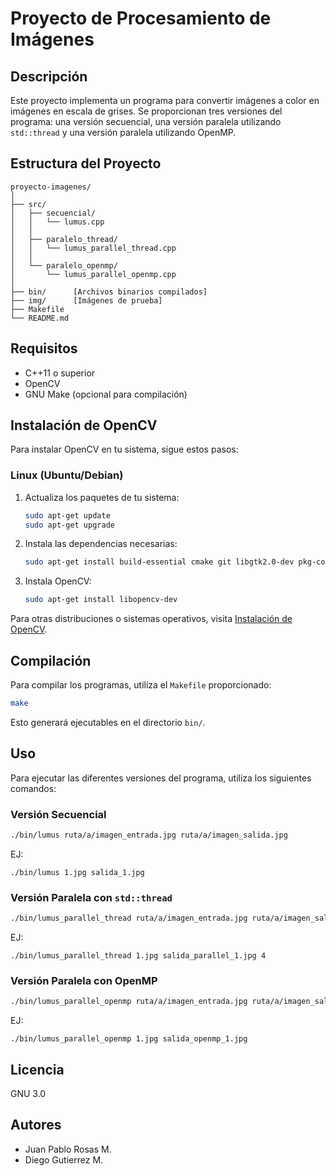 # Proyecto de Procesamiento de Imágenes

## Descripción
Este proyecto implementa un programa para convertir imágenes a color en imágenes en escala de grises. Se proporcionan tres versiones del programa: una versión secuencial, una versión paralela utilizando `std::thread` y una versión paralela utilizando OpenMP.

## Estructura del Proyecto
```
proyecto-imagenes/
│
├── src/
│   ├── secuencial/
│   │   └── lumus.cpp
│   │
│   ├── paralelo_thread/
│   │   └── lumus_parallel_thread.cpp
│   │
│   └── paralelo_openmp/
│       └── lumus_parallel_openmp.cpp
│
├── bin/      [Archivos binarios compilados]
├── img/      [Imágenes de prueba]
├── Makefile
└── README.md
```

## Requisitos
- C++11 o superior
- OpenCV
- GNU Make (opcional para compilación)

## Instalación de OpenCV
Para instalar OpenCV en tu sistema, sigue estos pasos:

### Linux (Ubuntu/Debian)
1. Actualiza los paquetes de tu sistema:
   ```bash
   sudo apt-get update
   sudo apt-get upgrade
   ```
2. Instala las dependencias necesarias:
   ```bash
   sudo apt-get install build-essential cmake git libgtk2.0-dev pkg-config libavcodec-dev libavformat-dev libswscale-dev
   ```
3. Instala OpenCV:
   ```bash
   sudo apt-get install libopencv-dev
   ```

Para otras distribuciones o sistemas operativos, visita [Instalación de OpenCV](https://opencv.org/releases/).

## Compilación
Para compilar los programas, utiliza el `Makefile` proporcionado:
```bash
make
```

Esto generará ejecutables en el directorio `bin/`.

## Uso
Para ejecutar las diferentes versiones del programa, utiliza los siguientes comandos:

### Versión Secuencial
```bash
./bin/lumus ruta/a/imagen_entrada.jpg ruta/a/imagen_salida.jpg
```
EJ:
```
./bin/lumus 1.jpg salida_1.jpg
```

### Versión Paralela con `std::thread`
```bash
./bin/lumus_parallel_thread ruta/a/imagen_entrada.jpg ruta/a/imagen_salida.jpg num_hilos
```
EJ:
```
./bin/lumus_parallel_thread 1.jpg salida_parallel_1.jpg 4
```

### Versión Paralela con OpenMP
```bash
./bin/lumus_parallel_openmp ruta/a/imagen_entrada.jpg ruta/a/imagen_salida.jpg
```
EJ:
```
./bin/lumus_parallel_openmp 1.jpg salida_openmp_1.jpg
```

## Licencia
GNU 3.0

## Autores
- Juan Pablo Rosas M.
- Diego Gutierrez M.

